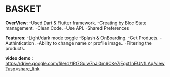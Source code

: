# BASKET

**OverView**:
-Used Dart & Flutter framework.
-Creating by Bloc State management.
-Clean Code.
-Use API.
-Shared Preferences


**Features**:
-Light/dark mode toggle
-Splash & OnBoarding.
-Get Products.
-Authintication.
-Ability to change name or profile image..
-Filtering the products.

**video demo** :
https://drive.google.com/file/d/1Rt7Guiw7nJi0m6CKe7jEgxt1nEUNfLAq/view?usp=share_link
